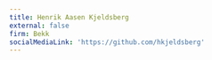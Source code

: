 ```yaml
---
title: Henrik Aasen Kjeldsberg
external: false
firm: Bekk
socialMediaLink: 'https://github.com/hkjeldsberg'
---
```


